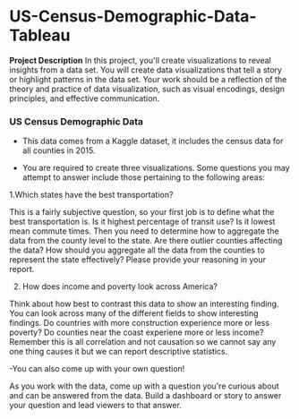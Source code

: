 # US-Census-Demographic-Data-Tableau

**Project Description**
In this project, you'll create visualizations to reveal insights from a data set. You will create data visualizations that tell a story or highlight patterns in the data set. Your work should be a reflection of the theory and practice of data visualization, such as visual encodings, design principles, and effective communication.

### US Census Demographic Data
- This data comes from a Kaggle dataset, it includes the census data for all counties in 2015. 

- You are required to create three visualizations. Some questions you may attempt to answer include those pertaining to the following areas:

 1.Which states have the best transportation?

This is a fairly subjective question, so your first job is to define what the best transportation is. Is it highest percentage of transit use? Is it lowest mean commute times. Then you need to determine how to aggregate the data from the county level to the state. Are there outlier counties affecting the data? How should you aggregate all the data from the counties to represent the state effectively? Please provide your reasoning in your report.

2. How does income and poverty look across America?

Think about how best to contrast this data to show an interesting finding. You can look across many of the different fields to show interesting findings. Do countries with more construction experience more or less poverty? Do counties near the coast experiene more or less income? Remember this is all correlation and not causation so we cannot say any one thing causes it but we can report descriptive statistics.

-You can also come up with your own question!

As you work with the data, come up with a question you're curious about and can be answered from the data. Build a dashboard or story to answer your question and lead viewers to that answer.
